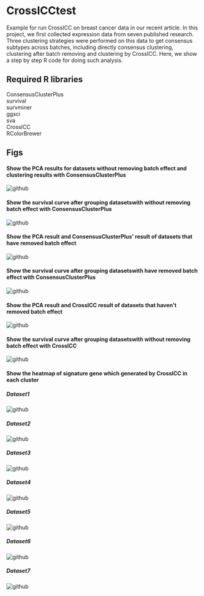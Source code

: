 # CrossICCtest
Example for run CrossICC on breast cancer data in our recent article. In this project, we first collected expression data from seven published research. Three clustering strategies were performed on this data to get consensus subtypes across batches, including directly consensus clustering, clustering after batch removing and clustering by CrossICC. Here, we show a step by step R code for doing such analysis.


    
## Required R libraries
ConsensusClusterPlus<br>survival<br>survminer<br>ggsci<br>sva<br>CrossICC<br>RColorBrewer  

## Figs
#### Show the PCA results for datasets without removing batch effect and clustering results with ConsensusClusterPlus
![github](https://github.com/xiucai-lzk/CrossICCtest/blob/master/jpeg/NotRemoveBatchPCAplot.jpeg "github")

#### Show the survival curve after grouping datasetswith without removing batch effect with ConsensusClusterPlus
![github](https://github.com/xiucai-lzk/CrossICCtest/blob/master/jpeg/BreastSurvival-NotRemoveBatcPlot.jpeg "github")

#### Show the PCA result and ConsensusClusterPlus' result of datasets that have removed batch effect
![github](https://github.com/xiucai-lzk/CrossICCtest/blob/master/jpeg/RemoveBatchPCAplot.jpeg "github")

#### Show the survival curve after grouping datasetswith have removed batch effect with ConsensusClusterPlus
![github](https://github.com/xiucai-lzk/CrossICCtest/blob/master/jpeg/BreastSurvival-RemoveBatcPlot.jpeg "github")

#### Show the PCA result and CrossICC result of datasets that haven't removed batch effect
![github](https://github.com/xiucai-lzk/CrossICCtest/blob/master/jpeg/BreastSurvival-CrossICCplot.jpeg "github")

#### Show the survival curve after grouping datasetswith without removing batch effect with CrossICC
![github](https://github.com/xiucai-lzk/CrossICCtest/blob/master/jpeg/BreastSurvival-CrossICCplot.jpeg "github")

#### Show the heatmap of signature gene which generated by CrossICC in each cluster
##### Dataset1
![github](https://github.com/xiucai-lzk/CrossICCtest/blob/master/jpeg/CrossICC-Cluster1-heatmap.jpeg "github")

##### Dataset2
![github](https://github.com/xiucai-lzk/CrossICCtest/blob/master/jpeg/CrossICC-Cluster2-heatmap.jpeg "github")

##### Dataset3
![github](https://github.com/xiucai-lzk/CrossICCtest/blob/master/jpeg/CrossICC-Cluster3-heatmap.jpeg "github")

##### Dataset4
![github](https://github.com/xiucai-lzk/CrossICCtest/blob/master/jpeg/CrossICC-Cluster4-heatmap.jpeg "github")

##### Dataset5
![github](https://github.com/xiucai-lzk/CrossICCtest/blob/master/jpeg/CrossICC-Cluster5-heatmap.jpeg "github")

##### Dataset6
![github](https://github.com/xiucai-lzk/CrossICCtest/blob/master/jpeg/CrossICC-Cluster6-heatmap.jpeg "github")

##### Dataset7
![github](https://github.com/xiucai-lzk/CrossICCtest/blob/master/jpeg/CrossICC-Cluster7-heatmap.jpeg "github")
